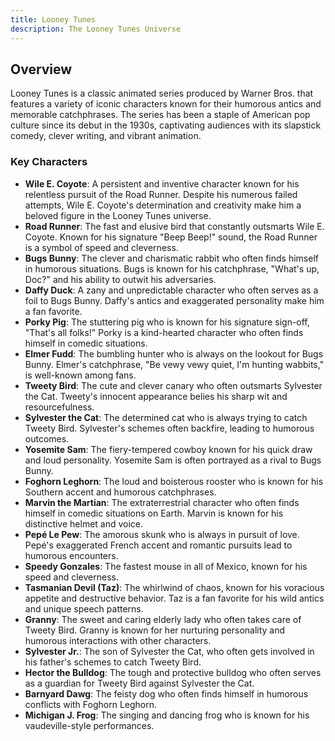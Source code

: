 ```yaml
---
title: Looney Tunes
description: The Looney Tunes Universe
---
```


## Overview

Looney Tunes is a classic animated series produced by Warner Bros. that features a variety of iconic characters known for their humorous antics and memorable catchphrases. The series has been a staple of American pop culture since its debut in the 1930s, captivating audiences with its slapstick comedy, clever writing, and vibrant animation.

### Key Characters

- **Wile E. Coyote**: A persistent and inventive character known for his relentless pursuit of the Road Runner. Despite his numerous failed attempts, Wile E. Coyote's determination and creativity make him a beloved figure in the Looney Tunes universe.
- **Road Runner**: The fast and elusive bird that constantly outsmarts Wile E. Coyote. Known for his signature "Beep Beep!" sound, the Road Runner is a symbol of speed and cleverness.
- **Bugs Bunny**: The clever and charismatic rabbit who often finds himself in humorous situations. Bugs is known for his catchphrase, "What's up, Doc?" and his ability to outwit his adversaries.
- **Daffy Duck**: A zany and unpredictable character who often serves as a foil to Bugs Bunny. Daffy's antics and exaggerated personality make him a fan favorite.
- **Porky Pig**: The stuttering pig who is known for his signature sign-off, "That's all folks!" Porky is a kind-hearted character who often finds himself in comedic situations.
- **Elmer Fudd**: The bumbling hunter who is always on the lookout for Bugs Bunny. Elmer's catchphrase, "Be vewy vewy quiet, I'm hunting wabbits," is well-known among fans.
- **Tweety Bird**: The cute and clever canary who often outsmarts Sylvester the Cat. Tweety's innocent appearance belies his sharp wit and resourcefulness.
- **Sylvester the Cat**: The determined cat who is always trying to catch Tweety Bird. Sylvester's schemes often backfire, leading to humorous outcomes.
- **Yosemite Sam**: The fiery-tempered cowboy known for his quick draw and loud personality. Yosemite Sam is often portrayed as a rival to Bugs Bunny.
- **Foghorn Leghorn**: The loud and boisterous rooster who is known for his Southern accent and humorous catchphrases.
- **Marvin the Martian**: The extraterrestrial character who often finds himself in comedic situations on Earth. Marvin is known for his distinctive helmet and voice.
- **Pepé Le Pew**: The amorous skunk who is always in pursuit of love. Pepé's exaggerated French accent and romantic pursuits lead to humorous encounters.
- **Speedy Gonzales**: The fastest mouse in all of Mexico, known for his speed and cleverness.
- **Tasmanian Devil (Taz)**: The whirlwind of chaos, known for his voracious appetite and destructive behavior. Taz is a fan favorite for his wild antics and unique speech patterns.
- **Granny**: The sweet and caring elderly lady who often takes care of Tweety Bird. Granny is known for her nurturing personality and humorous interactions with other characters.
- **Sylvester Jr.**: The son of Sylvester the Cat, who often gets involved in his father's schemes to catch Tweety Bird.
- **Hector the Bulldog**: The tough and protective bulldog who often serves as a guardian for Tweety Bird against Sylvester the Cat.
- **Barnyard Dawg**: The feisty dog who often finds himself in humorous conflicts with Foghorn Leghorn.
- **Michigan J. Frog**: The singing and dancing frog who is known for his vaudeville-style performances.
